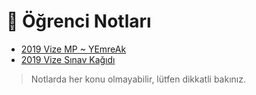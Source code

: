 # 📕 Öğrenci Notları

<!--Index-->

- [2019 Vize MP ~ YEmreAk](2019%20Vize%20MP%20~%20YEmreAk.pdf)
- [2019 Vize Sınav Kağıdı](2019%20Vize%20S%C4%B1nav%20Ka%C4%9F%C4%B1d%C4%B1.pdf)

<!--Index-->

> Notlarda her konu olmayabilir, lütfen dikkatli bakınız.
